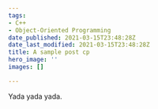 ```yaml
---
tags:
- C++
- Object-Oriented Programming
date_published: 2021-03-15T23:48:28Z
date_last_modified: 2021-03-15T23:48:28Z
title: A sample post cp
hero_image: ''
images: []

---
```

Yada yada yada.